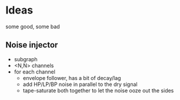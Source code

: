 # Ideas
some good, some bad

## Noise injector
* subgraph
* <N,N> channels
* for each channel
  * envelope follower, has a bit of decay/lag
  * add HP/LP/BP noise in parallel to the dry signal
  * tape-saturate both together to let the noise ooze out the sides
